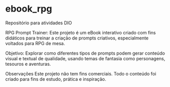 # ebook_rpg
Repositório para atividades DIO

RPG Prompt Trainer:
Este projeto é um eBook interativo criado com fins didáticos para treinar a criação de prompts criativos, especialmente voltados para RPG de mesa.

Objetivo:
Explorar como diferentes tipos de prompts podem gerar conteúdo visual e textual de qualidade, usando temas de fantasia como personagens, tesouros e aventuras.

Observações
Este projeto não tem fins comerciais. Todo o conteúdo foi criado para fins de estudo, prática e inspiração.
